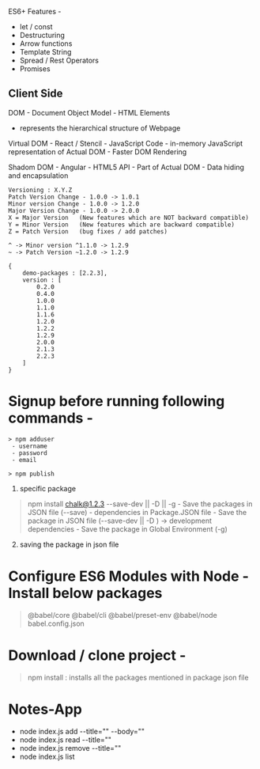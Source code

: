 ES6+ Features - 
- let / const 
- Destructuring
- Arrow functions
- Template String
- Spread / Rest Operators
- Promises 


Client Side
-----------
DOM - Document Object Model - HTML Elements
- represents the hierarchical structure of Webpage

Virtual DOM - React / Stencil - JavaScript Code
	- in-memory JavaScript representation of Actual DOM
	- Faster DOM Rendering

Shadom DOM - Angular - HTML5 API
	- Part of Actual DOM
	- Data hiding and encapsulation



    Versioning : X.Y.Z  
    Patch Version Change - 1.0.0 -> 1.0.1
    Minor version Change - 1.0.0 -> 1.2.0
    Major Version Change - 1.0.0 -> 2.0.0
    X = Major Version   (New features which are NOT backward compatible)
    Y = Minor Version   (New features which are backward compatible)
    Z = Patch Version   (bug fixes / add patches)

    ^ -> Minor version ^1.1.0 -> 1.2.9
    ~ -> Patch Version ~1.2.0 -> 1.2.9

    {
        demo-packages : [2.2.3],
        version : [
            0.2.0
            0.4.0
            1.0.0
            1.1.0
            1.1.6
            1.2.0
            1.2.2
            1.2.9
            2.0.0
            2.1.3
            2.2.3
        ]
    }

# Signup before running following commands -
    > npm adduser
     - username 
     - password
     - email

    > npm publish


1. specific package

> npm install chalk@1.2.3 --save-dev || -D || -g
    - Save the packages in JSON file (--save) - dependencies in Package.JSON file
    - Save the package in JSON file (--save-dev || -D )
        -> development dependencies
    - Save the package in Global Environment (-g)

2. saving the package in json file


# Configure ES6 Modules with Node - Install below packages
> @babel/core @babel/cli @babel/preset-env @babel/node
> babel.config.json


# Download / clone project -
> npm install : installs all the packages mentioned in package json file


# Notes-App
- node index.js add --title="" --body=""
- node index.js read --title=""
- node index.js remove --title=""
- node index.js list